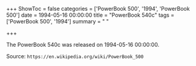 +++
ShowToc = false
categories = ['PowerBook 500', '1994', 'PowerBook 500']
date = 1994-05-16 00:00:00
title = "PowerBook 540c"
tags = ['PowerBook 500', '1994']
summary = " "

+++

The PowerBook 540c was released on 1994-05-16 00:00:00.

Source: `https://en.wikipedia.org/wiki/PowerBook_500`
